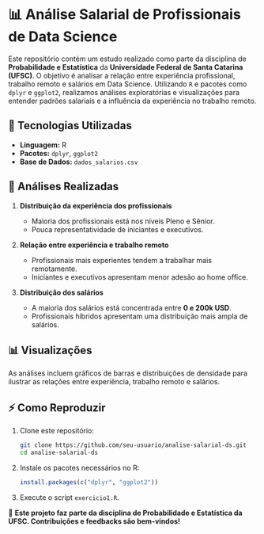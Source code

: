 # 📊 Análise Salarial de Profissionais de Data Science

Este repositório contém um estudo realizado como parte da disciplina de **Probabilidade e Estatística** da **Universidade Federal de Santa Catarina (UFSC)**. O objetivo é analisar a relação entre experiência profissional, trabalho remoto e salários em Data Science. Utilizando `R` e pacotes como `dplyr` e `ggplot2`, realizamos análises exploratórias e visualizações para entender padrões salariais e a influência da experiência no trabalho remoto.

## 🚀 Tecnologias Utilizadas
- **Linguagem:** R
- **Pacotes:** `dplyr`, `ggplot2`
- **Base de Dados:** `dados_salarios.csv`

## 📌 Análises Realizadas
1. **Distribuição da experiência dos profissionais**  
   - Maioria dos profissionais está nos níveis Pleno e Sênior.
   - Pouca representatividade de iniciantes e executivos.

2. **Relação entre experiência e trabalho remoto**  
   - Profissionais mais experientes tendem a trabalhar mais remotamente.  
   - Iniciantes e executivos apresentam menor adesão ao home office.

3. **Distribuição dos salários**  
   - A maioria dos salários está concentrada entre **0 e 200k USD**.  
   - Profissionais híbridos apresentam uma distribuição mais ampla de salários.

## 📊 Visualizações
As análises incluem gráficos de barras e distribuições de densidade para ilustrar as relações entre experiência, trabalho remoto e salários.

## ⚡ Como Reproduzir
1. Clone este repositório:  
   ```bash
   git clone https://github.com/seu-usuario/analise-salarial-ds.git
   cd analise-salarial-ds
   ```
2. Instale os pacotes necessários no R:  
   ```r
   install.packages(c("dplyr", "ggplot2"))
   ```
3. Execute o script `exercicio1.R`.

📩 **Este projeto faz parte da disciplina de Probabilidade e Estatística da UFSC. Contribuições e feedbacks são bem-vindos!**  
